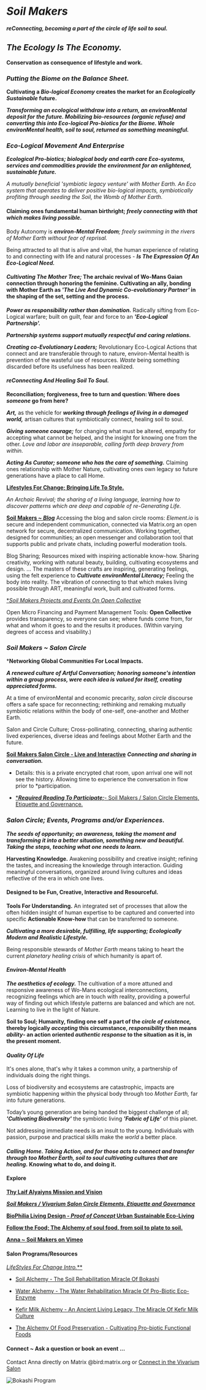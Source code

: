 # *Soil Makers*

***reConnecting, becoming a part of the circle of life soil to soul.***

## *The Ecology Is The Economy.*

**Conservation as consequence of lifestyle and work.**

### *Putting the Biome on the Balance Sheet.*

**Cultivating a *Bio-logical Economy* creates the market for an *Ecologically Sustainable* future.**

***Transforming an ecological withdraw into a return, an environMental deposit for the future. Mobilizing bio-resources (organic refuse) and converting this into Eco-logical Pro-biotics for the Biome. Whole environMental health, soil to soul, returned as something meaningful.***

### *Eco-Logical Movement And Enterprise*

***Ecological Pro-biotics; biological body and earth care Eco-systems, services and commodities provide the environment for an enlightened, sustainable future.***

*A mutually beneficial 'symbiotic legacy venture' with Mother Earth. An Eco system that operates to deliver positive bio-logical impacts, symbiotically profiting through seeding the Soil, the Womb of Mother Earth.*

#### Claiming ones fundamental human birthright; *freely connecting with that which makes living possible.*

Body Autonomy is ***environ-Mental Freedom**; freely swimming in the rivers of Mother Earth without fear of reprisal.*

Being attracted to all that is alive and vital, the human experience of relating to and connecting with life and natural processes - ***Is The Expression Of An Eco-Logical Need.***

#### *Cultivating The Mother Tree;* The archaic revival of Wo-Mans Gaian connection through honoring the feminine. Cultivating an ally, bonding with Mother Earth as *'The Live And Dynamic Co-evolutionary Partner'* in the shaping of the set, setting and the process.

***Power as responsibility rather than domination.*** Radically sifting from Eco-Logical warfare; built on guilt, fear and force to an ***'Eco-Logical Partnership'.***

***Partnership systems support mutually respectful and caring relations.***

***Creating co-Evolutionary Leaders;*** Revolutionary Eco-Logical Actions that connect and are transferable through to nature, environ-Mental health is prevention of the wasteful use of resources. *Waste* being something discarded before its usefulness has been realized.

#### *reConnecting And Healing Soil To Soul.*

**Reconciliation; forgiveness, free to turn and question: Where does *someone* go from here?**

***Art,*** as the vehicle for ***working through feelings of living in a damaged world,*** artisan cultures that symbiotically connect, healing soil to soul.

***Giving someone courage;*** for changing what must be altered, empathy for accepting what cannot be helped, and the insight for knowing one from the other. *Love and labor are inseparable, calling forth deep bravery from within.*

***Acting As Curator; someone who has the care of something.*** Claiming ones relationship with Mother Nature, cultivating ones own legacy so future generations have a place to call Home.

[**Lifestyles For Change; Bringing Life To Style.**](./lifeStylesForChange/lifeStylesForChangeIntro.md)

*An Archaic Revival; the sharing of a living language, learning how to discover patterns which are deep and capable of re-Generating Life.*

[**Soil Makers ~ *Blog***](https://matrix.to/#/!EwezVvVjpxKVCMIuRM:matrix.org?via=matrix.org&via=kde.org&via=converser.eu)
Accessing the blog and salon circle rooms: *Element.io* is secure and independent communication, connected via Matrix.org an open network for secure, decentralized communication. Working together, designed for communities; an open messenger and collaboration tool that supports public and private chats, including powerful moderation tools.

Blog Sharing; Resources mixed with inspiring actionable know-how. Sharing creativity, working with natural beauty, building, cultivating ecosystems and design. ... The masters of these crafts are inspiring, generating feelings, using the felt experience to ***Cultivate environMental Literacy;*** Feeling the body into reality. The vibration of connecting to that which makes living possible through ART, meaningful work, built and cultivated forms.

[**Soil Makers Projects and Events On *Open Collective**](https://opencollective.com/soil-makers)

Open Micro Financing and Payment Management Tools: **Open Collective** provides transparency, so everyone can see; where funds come from, for what and whom it goes to and the results it produces. (Within varying degrees of access and visability.)

### *Soil Makers ~ *Salon Circle**

***Networking Global Communities For Local Impacts.**

***A renewed culture of Artful Conversation; honoring someone's intention within a group process, were each idea is valued for itself, creating appreciated forms.***

At a time of environMental and economic precarity, *salon circle* discourse offers a safe space for reconnecting; rethinking and remaking mutually symbiotic relations within the body of one-self, one-another and Mother Earth.

Salon and Circle Culture; Cross-pollinating, connecting, sharing authentic lived experiences, diverse ideas and feelings about Mother Earth and the future.

[**Soil Makers Salon Circle - Live and Interactive**](https://matrix.to/#/!LSpVaMCiYQehpJONFF:matrix.org?via=matrix.org&via=t2bot.io&via=stux.chat)
***Connecting and sharing in conversation.***
- Details: this is a private encrypted chat room, upon arrival one will not see the history. Allowing time to experience the conversation in flow prior to *participation.

- [****Required Reading To Participate;***- Soil Makers / Salon Circle Elements, Etiquette and Governance.](./lifeStylesForChange/soilMakersSalonCircleElements.md)

### *Salon Circle; Events, Programs and/or Experiences.*

***The *seeds of opportunity;* an awareness, taking the moment and transforming it into a better situation, something new and beautiful. Taking the steps, teaching what one needs to learn.***

**Harvesting Knowledge.**
Awakening possibility and creative insight; refining the tastes, and increasing the knowledge through interaction. Guiding meaningful conversations, organized around living cultures and ideas reflective of the era in which one lives.

#### Designed to be Fun, Creative, Interactive and Resourceful.

**Tools For Understanding.**
An integrated set of processes that allow the often hidden insight of human expertise to be captured and converted into specific **Actionable Know-how** that can be transferred to someone.

***Cultivating a more desirable, fulfilling, life supporting; Ecologically Modern and Realistic Lifestyle.***

Being responsible stewards of *Mother Earth* means taking to heart the current *planetary healing crisis* of which humanity is apart of.

#### *Environ-Mental Health*

***The aesthetics of ecology.*** The cultivation of a more attuned and responsive awareness of Wo-Mans ecological interconnections, recognizing feelings which are in touch with reality, providing a powerful way of finding out which lifestyle patterns are balanced and which are not. Learning to live in the light of Nature.

**Soil to Soul; Humanity, finding one self a part of the *circle of existence,* thereby logically *accepting* this circumstance, *responsibility* then means *ability*- an action oriented *authentic response* to the situation as it is, in the present moment.**

#### *Quality Of Life*

It's ones alone, that's why it takes a common unity, a partnership of individuals doing the right things.

Loss of biodiversity and ecosystems are catastrophic, impacts are symbiotic happening within the physical body through too *Mother Earth,* far into future generations.

Today’s young generation are being handed the biggest challenge of all; ***'Cultivating Biodiversity'*** the symbiotic living ***'Fabric of Life'*** of this planet.

Not addressing immediate needs is an insult to the young. Individuals with passion, purpose and practical skills make the *world* a better place.

#### *Calling Home. Taking Action, and for those acts to connect and transfer through too Mother Earth, soil to soul cultivating cultures that are healing.* Knowing what to do, and doing it.

#### Explore

[**Thy Laif Alyaiyns Mission and Vision**](./thyLaifAlaiyns.md)

[***Soil Makers / Vivarium Salon Circle Elements, Etiquette and Governance***](./lifeStylesForChange/soilMakersSalonCircleElements.md)

[**BioPhilia Living Design - *Proof of Concept* Urban Sustainable Eco-Living**](./bioPhiliaLivingDesignProofOfConcept/creativeEcoLivingProofOfConcept.md)

[**Follow the Food; The Alchemy of soul food, from soil to plate to soil.**](./soulFood/followTheFood.md)

[**Anna ~ Soil Makers on Vimeo**](https://vimeo.com/soilmakers)

#### Salon Programs/Resources

[***Life*Styles* For Change Intro.***](./lifeStylesForChange/lifeStylesForChangeIntro.md)

- [Soil Alchemy - The Soil Rehabilitation Miracle Of Bokashi](./lifeStylesForChange/soilAlchemy.md)

- [Water Alchemy - The Water Rehabilitation Miracle Of Pro-Biotic Eco-Enzyme](./lifeStylesForChange/waterAlchemy.md)

- [Kefir Milk Alchemy - An Ancient Living Legacy, The Miracle Of Kefir Milk Culture](./lifeStylesForChange/kefirMilkAlchemy.md)

- [The Alchemy Of Food Preservation - Cultivating Pro-biotic Functional Foods](./lifeStylesForChange/lactoFermentbBasicMethod.md)

#### Connect ~ Ask a question or book an event ...
Contact Anna directly on Matrix @bird:matrix.org or [Connect in the Vivarium Salon](https://matrix.to/#/!LSpVaMCiYQehpJONFF:matrix.org)

![Bokashi Program](./eventGallery/bokashiProgram_web.jpg)
